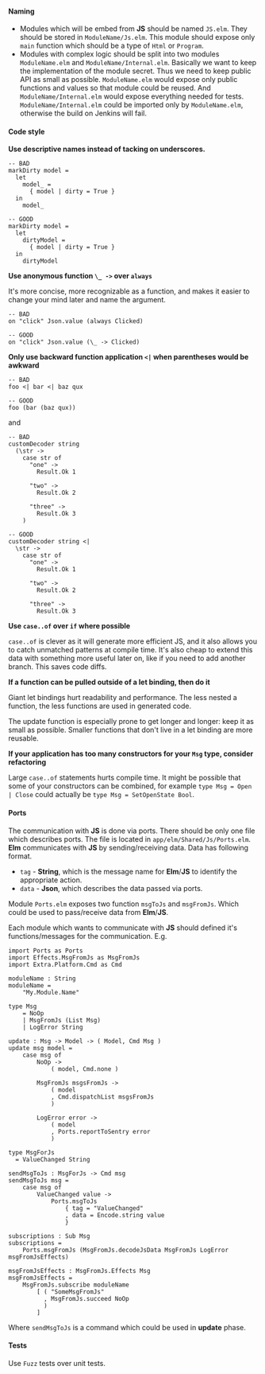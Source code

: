 #### Naming

*   Modules which will be embed from **JS** should be named `JS.elm`. They should be stored in `ModuleName/Js.elm`. This module should expose only `main` function which should be a type of `Html` or `Program`.
*   Modules with complex logic should be split into two modules `ModuleName.elm` and `ModuleName/Internal.elm`. Basically we want to keep the implementation of the module secret. Thus we need to keep public API as small as possible. `ModuleName.elm` would expose only public functions and values so that module could be reused. And `ModuleName/Internal.elm` would expose everything needed for tests. `ModuleName/Internal.elm` could be imported only by `ModuleName.elm`, otherwise the build on Jenkins will fail.

#### Code style

**Use descriptive names instead of tacking on underscores.**

    -- BAD
    markDirty model =
      let
        model_ =
          { model | dirty = True }
      in
        model_

    -- GOOD
    markDirty model =
      let
        dirtyModel =
          { model | dirty = True }
      in
        dirtyModel

**Use anonymous function `\_ ->` over `always`**

It's more concise, more recognizable as a function, and makes it easier to change your mind later and name the argument.

    -- BAD
    on "click" Json.value (always Clicked)

    -- GOOD
    on "click" Json.value (\_ -> Clicked)

**Only use backward function application `<|` when parentheses would be awkward**

    -- BAD
    foo <| bar <| baz qux

    -- GOOD
    foo (bar (baz qux))

and

    -- BAD
    customDecoder string
      (\str ->
        case str of
          "one" ->
            Result.Ok 1

          "two" ->
            Result.Ok 2

          "three" ->
            Result.Ok 3
        )

    -- GOOD
    customDecoder string <|
      \str ->
        case str of
          "one" ->
            Result.Ok 1

          "two" ->
            Result.Ok 2

          "three" ->
            Result.Ok 3

**Use `case..of` over `if` where possible**

`case..of` is clever as it will generate more efficient JS, and it also allows you to catch unmatched patterns at compile time. It's also cheap to extend this data with something more useful later on, like if you need to add another branch. This saves code diffs.

**If a function can be pulled outside of a let binding, then do it**

Giant let bindings hurt readability and performance. The less nested a function, the less functions are used in generated code.

The update function is especially prone to get longer and longer: keep it as small as possible. Smaller functions that don't live in a let binding are more reusable.

**If your application has too many constructors for your `Msg` type, consider refactoring**

Large `case..of` statements hurts compile time. It might be possible that some of your constructors can be combined, for example `type Msg = Open | Close` could actually be `type Msg = SetOpenState Bool`.

#### Ports

The communication with **JS** is done via ports. There should be only one file which describes ports. The file is located in `app/elm/Shared/Js/Ports.elm`. **Elm** communicates with **JS** by sending/receiving data. Data has following format.

*   `tag` - **String**, which is the message name for **Elm**/**JS** to identify the appropriate action.
*   `data` - **Json**, which describes the data passed via ports.

Module `Ports.elm` exposes two function `msgToJs` and `msgFromJs`. Which could be used to pass/receive data from **Elm**/**JS**.

Each module which wants to communicate with **JS** should defined it's functions/messages for the communication. E.g.

    import Ports as Ports
    import Effects.MsgFromJs as MsgFromJs
    import Extra.Platform.Cmd as Cmd

    moduleName : String
    moduleName =
        "My.Module.Name"

    type Msg
        = NoOp
        | MsgFromJs (List Msg)
        | LogError String

    update : Msg -> Model -> ( Model, Cmd Msg )
    update msg model =
        case msg of
            NoOp ->
                ( model, Cmd.none )

            MsgFromJs msgsFromJs ->
                ( model
                , Cmd.dispatchList msgsFromJs
                )

            LogError error ->
                ( model
                , Ports.reportToSentry error
                )

    type MsgForJs
      = ValueChanged String

    sendMsgToJs : MsgForJs -> Cmd msg
    sendMsgToJs msg =
        case msg of
            ValueChanged value ->
                Ports.msgToJs
                    { tag = "ValueChanged"
                    , data = Encode.string value
                    }

    subscriptions : Sub Msg
    subscriptions =
        Ports.msgFromJs (MsgFromJs.decodeJsData MsgFromJs LogError msgFromJsEffects)

    msgFromJsEffects : MsgFromJs.Effects Msg
    msgFromJsEffects =
        MsgFromJs.subscribe moduleName
            [ ( "SomeMsgFromJs"
              , MsgFromJs.succeed NoOp
              )
            ]

Where `sendMsgToJs` is a command which could be used in **update** phase.

#### Tests

Use `Fuzz` tests over unit tests.
